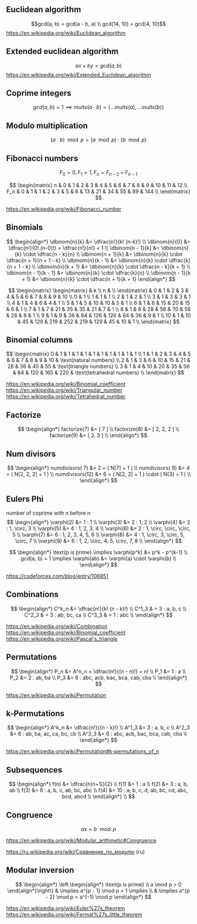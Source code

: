 
## Euclidean algorithm

$$gcd(a, b) = gcd(a - b, a) \\ gcd(14, 10) = gcd(4, 10)$$
https://en.wikipedia.org/wiki/Euclidean_algorithm

## Extended euclidean algorithm

$$ax + by = gcd(a, b)$$
https://en.wikipedia.org/wiki/Extended_Euclidean_algorithm

## Coprime integers

$$
gcd(a, b) = 1 \implies
mults(a \cdot b) = \{ ...mults(a), ...mults(b) \}
$$

## Modulo multiplication

$$(a \cdot b) \mod p = (a \mod p) \cdot (b \mod p)$$

## Fibonacci numbers

$$
F_0 = 0, F_1 = 1, F_n = F_{n-2} + F_{n-1}
$$

$$
\begin{matrix}
 n  & 0 & 1 & 2 & 3 & 4 & 5 & 6 &  7 &  8 &  9 & 10 & 11 &  12 \\
F_n & 0 & 1 & 1 & 2 & 3 & 5 & 8 & 13 & 21 & 34 & 55 & 89 & 144 \\
\end{matrix}
$$

https://en.wikipedia.org/wiki/Fibonacci_number

## Binomials

$$
\begin{align*}
\dbinom{n}{k}
&= \dfrac{n!}{k! (n-k)!}
\\
\dbinom{n}{0}
&= \dfrac{n!}{0! (n-0)!}
= \dfrac{n!}{n!} = 1
\\
\dbinom{n - 1}{k}
&= \dbinom{n}{k} \cdot \dfrac{n - k}{n}
\\
\dbinom{n + 1}{k}
&= \dbinom{n}{k} \cdot \dfrac{n + 1}{n + 1 - k}
\\
\dbinom{n}{k - 1}
&= \dbinom{n}{k} \cdot \dfrac{k}{n + 1 - k}
\\
\dbinom{n}{k + 1}
&= \dbinom{n}{k} \cdot \dfrac{n - k}{k + 1}
\\
\dbinom{n - 1}{k - 1}
&= \dbinom{n}{k} \cdot \dfrac{k}{n}
\\
\dbinom{n - 1}{k + 1}
&= \dbinom{n}{k} \cdot \dfrac{n + 1}{k + 1}
\end{align*}
$$


$$
\begin{matrix}
\begin{matrix} & k \\ n & \\ \end{matrix}
   & 0 & 1 &  2 &  3 & 4 & 5 & 6 & 7 & 8 & 9 & 10 \\
 0 & 1 \\
 1 & 1 & 1 \\
 2 & 1 & 2 & 1 \\
 3 & 1 & 3 & 3 & 1 \\
 4 & 1 & 4 & 6 & 4 & 1 \\
 5 & 1 & 5 & 10 & 10 & 5 & 1 \\
 6 & 1 & 6 & 15 & 20 & 15 & 6 & 1 \\
 7 & 1 & 7 & 21 & 35 & 35 & 21 & 7 & 1 \\
 8 & 1 & 8 & 28 & 56 & 70 & 56 & 28 & 8 & 1 \\
 9 & 1 & 9 & 36 & 84 & 126 & 126 & 84 & 36 & 9 & 1 \\
10 & 1 & 10 & 45 & 129 & 219 & 252 & 219 & 129 & 45 & 10 & 1 \\
\end{matrix}
$$

## Binomial columns

$$
\begin{matrix}
0     & 1 & 1 &  1 & 1  &  1 &  1 &  1 &   1 &   1 &   1 \\
1     & 1 & 2 &  3 & 4  &  5 &  6 &  7 &   8 &   9 &  10 & \text{natural numbers} \\
2     & 1 & 3 &  6 & 10 & 15 & 21 & 28 &  36 &  45 &  55 & \text{triangle numbers} \\
3     & 1 & 4 & 10 & 20 & 35 & 56 & 84 & 120 & 165 & 220 & \text{tetrahedral numbers} \\
\end{matrix}
$$

https://en.wikipedia.org/wiki/Binomial_coefficient
https://en.wikipedia.org/wiki/Triangular_number
https://en.wikipedia.org/wiki/Tetrahedral_number

## Factorize
$$
\begin{align*}
factorize(7) &= [ 7 ] \\ 
factorize(8) &= [ 2, 2, 2 ] \\
factorize(9) &= [ 3, 3 ] \\
\end{align*}
$$

## Num divisors
$$
\begin{align*}
numdivisors( 7) &= 2 = ( N[7] + 1 ) \\
numdivisors( 8) &= 4 = ( N[2, 2, 2] + 1 ) \\
numdivisors(12) &= 6 = ( N[2, 2] + 1 ) \cdot ( N[3] + 1 ) \\
\end{align*}
$$

## Eulers Phi
number of coprime with n before n
$$
\begin{align*}
\varphi(2) &= 1 : 1 \\
\varphi(3) &= 2 : 1, 2 \\
\varphi(4) &= 2 : 1, \circ, 3 \\
\varphi(5) &= 4 : 1, 2, 3, 4 \\
\varphi(6) &= 2 : 1, \circ, \circ, \circ, 5 \\
\varphi(7) &= 6 : 1, 2, 3, 4, 5, 6 \\
\varphi(8) &= 4 : 1, \circ, 3, \circ, 5, \circ, 7 \\
\varphi(9) &= 6 : 1, 2, \circ, 4, 5, \circ, 7, 8 \\
\end{align*}
$$

$$
\begin{align*}
\text{p is prime} \implies \varphi(p^k) &= p^k - p^{k-1} \\
gcd(a, b) = 1 \implies \varphi(ab) &= \varphi(a) \cdot \varphi(b) \\
\end{align*}
$$

https://codeforces.com/blog/entry/106851

## Combinations
$$
\begin{align*}
C^k_n &= \dfrac{n!}{k! (n - k)!} \\
C^1_3 & = 3 :   a,   b,   c \\
C^2_3 & = 3 :  ab,  bc,  ca \\
C^3_3 & = 1 : abc \\
\end{align*}
$$

https://en.wikipedia.org/wiki/Combination
https://en.wikipedia.org/wiki/Binomial_coefficient
https://en.wikipedia.org/wiki/Pascal's_triangle

## Permutations
$$
\begin{align*}
P_n &= A^n_n = \dfrac{n!}{(n - n)!} = n! \\
P_1 &= 1 : a \\
P_2 &= 2 : ab, ba \\
P_3 &= 6 : abc, acb, bac, bca, cab, cba \\
\end{align*}
$$

https://en.wikipedia.org/wiki/Permutation

## k-Permutations
$$
\begin{align*}
A^k_n &= \dfrac{n!}{(n - k)!} \\
A^1_3 &= 3 :   a,   b,   c \\
A^2_3 &= 6 :  ab,  ba,  ac,  ca,  bc,  cb \\
A^3_3 &= 6 : abc, acb, bac, bca, cab, cba \\
\end{align*}
$$

https://en.wikipedia.org/wiki/Permutation#k-permutations_of_n

## Subsequences
$$
\begin{align*}
f(n) &= \dfrac{n(n+1)}{2} \\
f(1) &= 1 : a \\
f(2) &= 3 : a, b, ab \\
f(3) &= 6 : a, b, c, ab, bc, abc \\
f(4) &= 10 : a, b, c, d, ab, bc, cd, abc, bcd, abcd \\
\end{align*} \\
$$

## Congruence
$$
ax = b \mod p
$$

https://en.wikipedia.org/wiki/Modular_arithmetic#Congruence

https://ru.wikipedia.org/wiki/Сравнение_по_модулю (ru)

## Modular inversion
$$
\begin{align*}
\left.\begin{align*}
\text{p is prime} \\
a \mod p > 0
\end{align*}\right\}
& \implies a^{p - 1} \mod p = 1 \implies \\
& \implies a^{p - 2} \mod p = a^{-1} \mod p
\end{align*}
$$

https://en.wikipedia.org/wiki/Euler%27s_theorem
https://en.wikipedia.org/wiki/Fermat%27s_little_theorem
